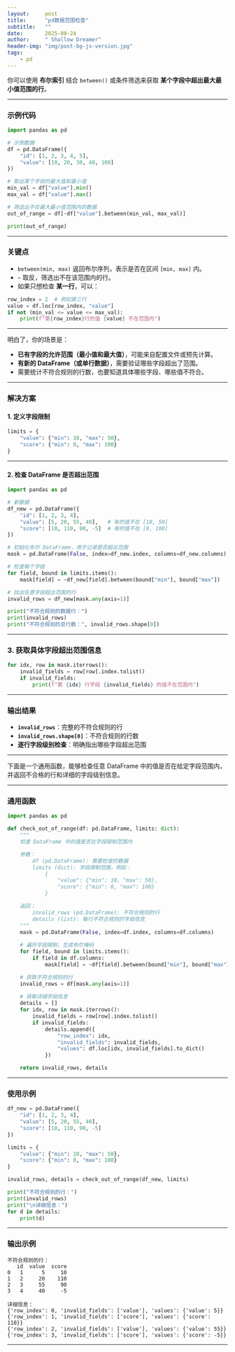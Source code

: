 ```yaml
---
layout:     post
title:      "pd数据范围检查"
subtitle:   ""
date:       2025-08-24
author:     " Shallow Dreamer"
header-img: "img/post-bg-js-version.jpg"
tags:
    - pd
---
```


你可以使用 **布尔索引** 结合 `between()` 或条件筛选来获取 **某个字段中超出最大最小值范围的行**。

------

### 示例代码

```python
import pandas as pd

# 示例数据
df = pd.DataFrame({
    "id": [1, 2, 3, 4, 5],
    "value": [10, 20, 30, 40, 100]
})

# 取出某个字段的最大值和最小值
min_val = df["value"].min()
max_val = df["value"].max()

# 筛选出不在最大最小值范围内的数据
out_of_range = df[~df["value"].between(min_val, max_val)]

print(out_of_range)
```

------

### 关键点

- `between(min, max)` 返回布尔序列，表示是否在区间 `[min, max]` 内。
- `~` 取反，筛选出不在该范围内的行。
- 如果只想检查 **某一行**，可以：

```python
row_index = 2  # 例如第三行
value = df.loc[row_index, "value"]
if not (min_val <= value <= max_val):
    print(f"第{row_index}行的值 {value} 不在范围内")
```

------

明白了，你的场景是：

- **已有字段的允许范围（最小值和最大值）**，可能来自配置文件或预先计算。
- **有新的 DataFrame（或单行数据）**，需要验证哪些字段超出了范围。
- 需要统计不符合规则的行数，也要知道具体哪些字段、哪些值不符合。

------

### 解决方案

#### 1. 定义字段限制

```python
limits = {
    "value": {"min": 10, "max": 50},
    "score": {"min": 0, "max": 100}
}
```

------

#### 2. 检查 DataFrame 是否超出范围

```python
import pandas as pd

# 新数据
df_new = pd.DataFrame({
    "id": [1, 2, 3, 4],
    "value": [5, 20, 55, 40],   # 有的值不在 [10, 50]
    "score": [10, 110, 90, -5]  # 有的值不在 [0, 100]
})

# 初始化布尔 DataFrame，用于记录是否超出范围
mask = pd.DataFrame(False, index=df_new.index, columns=df_new.columns)

# 检查每个字段
for field, bound in limits.items():
    mask[field] = ~df_new[field].between(bound["min"], bound["max"])

# 找出任意字段超出范围的行
invalid_rows = df_new[mask.any(axis=1)]

print("不符合规则的数据行：")
print(invalid_rows)
print("不符合规则的总行数：", invalid_rows.shape[0])
```

------

### 3. 获取具体字段超出范围信息

```python
for idx, row in mask.iterrows():
    invalid_fields = row[row].index.tolist()
    if invalid_fields:
        print(f"第 {idx} 行字段 {invalid_fields} 的值不在范围内")
```

------

### 输出结果

- **`invalid_rows`**：完整的不符合规则的行
- **`invalid_rows.shape[0]`**：不符合规则的行数
- **逐行字段级别检查**：明确指出哪些字段超出范围

------

下面是一个通用函数，能够检查任意 DataFrame 中的值是否在给定字段范围内，并返回不合格的行和详细的字段级别信息。

------

### 通用函数

```python
import pandas as pd

def check_out_of_range(df: pd.DataFrame, limits: dict):
    """
    检查 DataFrame 中的值是否在字段限制范围内

    参数：
        df (pd.DataFrame): 需要检查的数据
        limits (dict): 字段限制范围，例如：
            {
                "value": {"min": 10, "max": 50},
                "score": {"min": 0, "max": 100}
            }

    返回：
        invalid_rows (pd.DataFrame): 不符合规则的行
        details (list): 每行不符合规则的字段信息
    """
    mask = pd.DataFrame(False, index=df.index, columns=df.columns)
    
    # 遍历字段限制，生成布尔掩码
    for field, bound in limits.items():
        if field in df.columns:
            mask[field] = ~df[field].between(bound["min"], bound["max"])

    # 获取不符合规则的行
    invalid_rows = df[mask.any(axis=1)]
    
    # 获取详细字段信息
    details = []
    for idx, row in mask.iterrows():
        invalid_fields = row[row].index.tolist()
        if invalid_fields:
            details.append({
                "row_index": idx,
                "invalid_fields": invalid_fields,
                "values": df.loc[idx, invalid_fields].to_dict()
            })

    return invalid_rows, details
```

------

### 使用示例

```python
df_new = pd.DataFrame({
    "id": [1, 2, 3, 4],
    "value": [5, 20, 55, 40],
    "score": [10, 110, 90, -5]
})

limits = {
    "value": {"min": 10, "max": 50},
    "score": {"min": 0, "max": 100}
}

invalid_rows, details = check_out_of_range(df_new, limits)

print("不符合规则的行：")
print(invalid_rows)
print("\n详细信息：")
for d in details:
    print(d)
```

------

### 输出示例

```
不符合规则的行：
   id  value  score
0   1      5     10
1   2     20    110
2   3     55     90
3   4     40     -5

详细信息：
{'row_index': 0, 'invalid_fields': ['value'], 'values': {'value': 5}}
{'row_index': 1, 'invalid_fields': ['score'], 'values': {'score': 110}}
{'row_index': 2, 'invalid_fields': ['value'], 'values': {'value': 55}}
{'row_index': 3, 'invalid_fields': ['score'], 'values': {'score': -5}}
```

------

